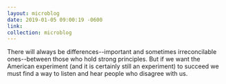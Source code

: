 ```yaml
---
layout: microblog
date: 2019-01-05 09:00:19 -0600
link: 
collection: microblog
---
```

There will always be differences--important and sometimes irreconcilable ones--between those who hold strong principles. But if we want the American experiment (and it is certainly still an experiment) to succeed we must find a way to listen and hear people who disagree with us.
